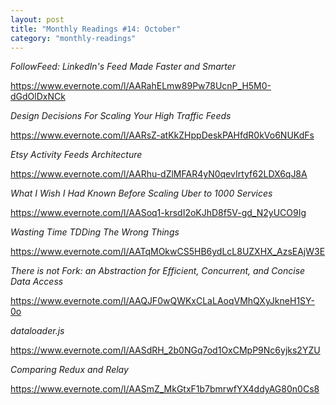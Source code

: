 ```yaml
---
layout: post
title: "Monthly Readings #14: October"
category: "monthly-readings"
---
```


*FollowFeed: LinkedIn's Feed Made Faster and Smarter*

https://www.evernote.com/l/AARahELmw89Pw78UcnP_H5M0-dGdOlDxNCk

*Design Decisions For Scaling Your High Traffic Feeds*

https://www.evernote.com/l/AARsZ-atKkZHppDeskPAHfdR0kVo6NUKdFs

*Etsy Activity Feeds Architecture*

https://www.evernote.com/l/AARhu-dZlMFAR4yN0qevIrtyf62LDX6qJ8A

*What I Wish I Had Known Before Scaling Uber to 1000 Services*

https://www.evernote.com/l/AASoq1-krsdI2oKJhD8f5V-gd_N2yUCO9Ig

*Wasting Time TDDing The Wrong Things*

https://www.evernote.com/l/AATqMOkwCS5HB6ydLcL8UZXHX_AzsEAjW3E

*There is not Fork: an Abstraction for Efficient, Concurrent, and Concise Data Access*

https://www.evernote.com/l/AAQJF0wQWKxCLaLAoqVMhQXyJkneH1SY-0o

*dataloader.js*

https://www.evernote.com/l/AASdRH_2b0NGq7od1OxCMpP9Nc6yjks2YZU

*Comparing Redux and Relay*

https://www.evernote.com/l/AASmZ_MkGtxF1b7bmrwfYX4ddyAG80n0Cs8
